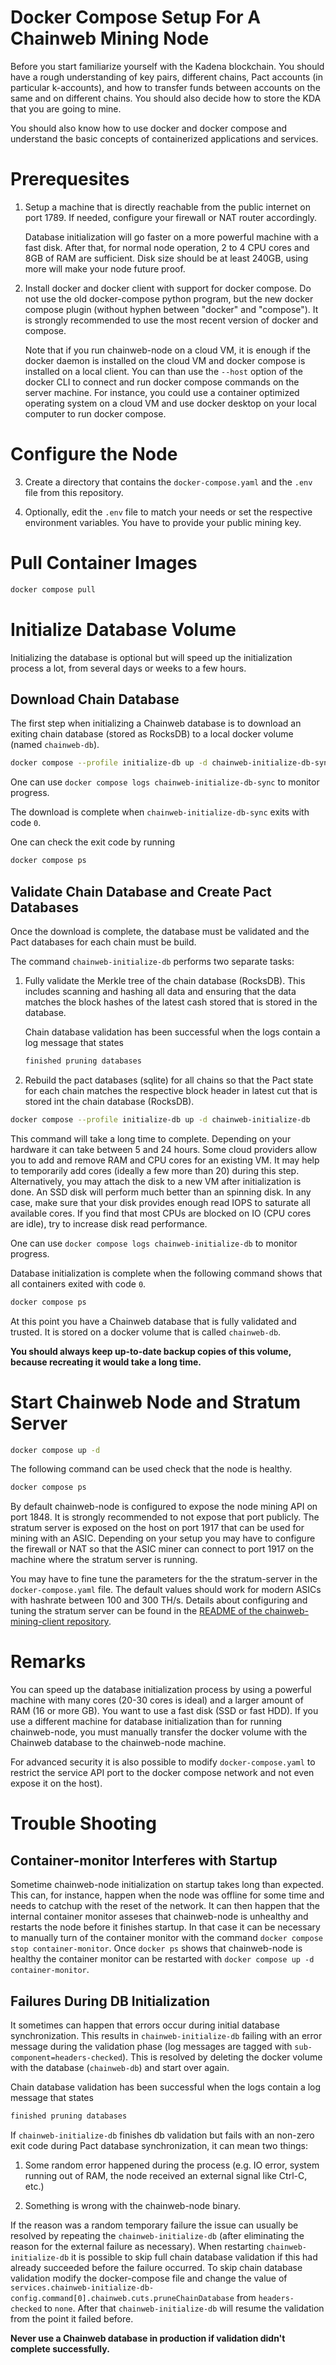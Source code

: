 # Docker Compose Setup For A Chainweb Mining Node

Before you start familiarize yourself with the Kadena blockchain. You should
have a rough understanding of key pairs, different chains, Pact accounts (in
particular k-accounts), and how to transfer funds between accounts on the same
and on different chains. You should also decide how to store the KDA that you
are going to mine.

You should also know how to use docker and docker compose and understand the
basic concepts of containerized applications and services.

# Prerequesites

1.  Setup a machine that is directly reachable from the public internet on
    port 1789. If needed, configure your firewall or NAT router accordingly.

    Database initialization will go faster on a more powerful machine with
    a fast disk. After that, for normal node operation, 2 to 4 CPU cores and 8GB
    of RAM are sufficient. Disk size should be at least 240GB, using more will
    make your node future proof.

2.  Install docker and docker client with support for docker compose. Do not use
    the old docker-compose python program, but the new docker compose plugin
    (without hyphen between "docker" and "compose"). It is strongly recommended
    to use the most recent version of docker and compose.

    Note that if you run chainweb-node on a cloud VM, it is enough if the docker
    daemon is installed on the cloud VM and docker compose is installed on a
    local client. You can than use the `--host` option of the docker CLI to
    connect and run docker compose commands on the server machine. For instance,
    you could use a container optimized operating system on a cloud VM and use
    docker desktop on your local computer to run docker compose.

# Configure the Node

3.  Create a directory that contains the `docker-compose.yaml` and the `.env`
    file from this repository.

4.  Optionally, edit the `.env` file to match your needs or set the respective
    environment variables. You have to provide your public mining key.

# Pull Container Images

```sh
docker compose pull
```

# Initialize Database Volume

Initializing the database is optional but will speed up the initialization
process a lot, from several days or weeks to a few hours.

## Download Chain Database

The first step when initializing a Chainweb database is to download an exiting
chain database (stored as RocksDB) to a local docker volume (named
`chainweb-db`).

```sh
docker compose --profile initialize-db up -d chainweb-initialize-db-sync
```

One can use `docker compose logs chainweb-initialize-db-sync` to monitor progress.

The download is complete when `chainweb-initialize-db-sync` exits with code `0`.

One can check the exit code by running

```sh
docker compose ps
```

## Validate Chain Database and Create Pact Databases

Once the download is complete, the database must be validated and the Pact
databases for each chain must be build.

The command `chainweb-initialize-db` performs two separate tasks:

1.  Fully validate the Merkle tree of the chain database (RocksDB). This
    includes scanning and hashing all data and ensuring that the data
    matches the block hashes of the latest cash stored that is stored in the
    database.

    Chain database validation has been successful when the logs contain a log
    message that states

    ```sh
    finished pruning databases
    ```

2.  Rebuild the pact databases (sqlite) for all chains so that the Pact state
    for each chain matches the respective block header in latest cut that is
    stored int the chain database (RocksDB).

```sh
docker compose --profile initialize-db up -d chainweb-initialize-db
```

This command will take a long time to complete. Depending on your hardware it
can take between 5 and 24 hours. Some cloud providers allow you to add and
remove RAM and CPU cores for an existing VM. It may help to temporarily add
cores (ideally a few more than 20) during this step. Alternatively, you may
attach the disk to a new VM after initialization is done. An SSD disk will
perform much better than an spinning disk. In any case, make sure that your disk
provides enough read IOPS to saturate all available cores. If you find that most
CPUs are blocked on IO (CPU cores are idle), try to increase disk read
performance.

One can use `docker compose logs chainweb-initialize-db` to monitor progress.

Database initialization is complete when the following command shows that all
containers exited with code `0`.

```sh
docker compose ps
```

At this point you have a Chainweb database that is fully validated and trusted.
It is stored on a docker volume that is called `chainweb-db`.

**You should always keep up-to-date backup copies of this volume, because
recreating it would take a long time.**

# Start Chainweb Node and Stratum Server

```sh
docker compose up -d
```

The following command can be used check that the node is healthy.

```sh
docker compose ps
```

By default chainweb-node is configured to expose the node mining API on port
1848. It is strongly recommended to not expose that port publicly. The stratum
server is exposed on the host on port 1917 that can be used for mining with an
ASIC. Depending on your setup you may have to configure the firewall or NAT so
that the ASIC miner can connect to port 1917 on the machine where the stratum
server is running.

You may have to fine tune the parameters for the the stratum-server in the
`docker-compose.yaml` file. The default values should work for modern ASICs with
hashrate between 100 and 300 TH/s. Details about configuring and tuning the
stratum server can be found in the [README of the chainweb-mining-client
repository](https://github.com/kadena-io/chainweb-mining-client/blob/master/README.md).

# Remarks

You can speed up the database initialization process by using a powerful machine
with many cores (20-30 cores is ideal) and a larger amount of RAM (16 or more
GB). You want to use a fast disk (SSD or fast HDD). If you use a different
machine for database initialization than for running chainweb-node, you must
manually transfer the docker volume with the Chainweb database to the
chainweb-node machine.

For advanced security it is also possible to modify `docker-compose.yaml` to
restrict the service API port to the docker compose network and not even expose
it on the host).

# Trouble Shooting

## Container-monitor Interferes with Startup

Sometime chainweb-node initialization on startup takes long than expected. This
can, for instance, happen when the node was offline for some time and needs to
catchup with the reset of the network. It can then happen that the internal
container monitor asseses that chainweb-node is unhealthy and restarts the node
before it finishes startup. In that case it can be necessary to manually turn of
the container monitor with the command `docker compose stop container-monitor`.
Once `docker ps` shows that chainweb-node is healthy the container monitor can
be restarted with `docker compose up -d container-monitor`.

## Failures During DB Initialization

It sometimes can happen that errors occur during initial database
synchronization. This results in `chainweb-initialize-db` failing with an error
message during the validation phase (log messages are tagged with
`sub-component=headers-checked`). This is resolved by deleting the docker volume
with the database (`chainweb-db`) and start over again.

Chain database validation has been successful when the logs contain a log
message that states

```sh
finished pruning databases
```

If `chainweb-initialize-db` finishes db validation but fails with an non-zero
exit code during Pact database synchronization, it can mean two things:

1.  Some random error happened during the process (e.g. IO error, system running
    out of RAM, the node received an external signal like Ctrl-C, etc.)

2.  Something is wrong with the chainweb-node binary.

If the reason was a random temporary failure the issue can usually be resolved
by repeating the `chainweb-initialize-db` (after eliminating the reason for the
external failure as necessary). When restarting `chainweb-initialize-db` it is
possible to skip full chain database validation if this had already succeeded
before the failure occurred. To skip chain database validation modify the
docker-compose file and change the value of
`services.chainweb-initialize-db-config.command[0].chainweb.cuts.pruneChainDatabase`
from `headers-checked` to `none`. After that `chainweb-initialize-db` will
resume the validation from the point it failed before.

**Never use a Chainweb database in production if validation didn't complete
successfully.**
